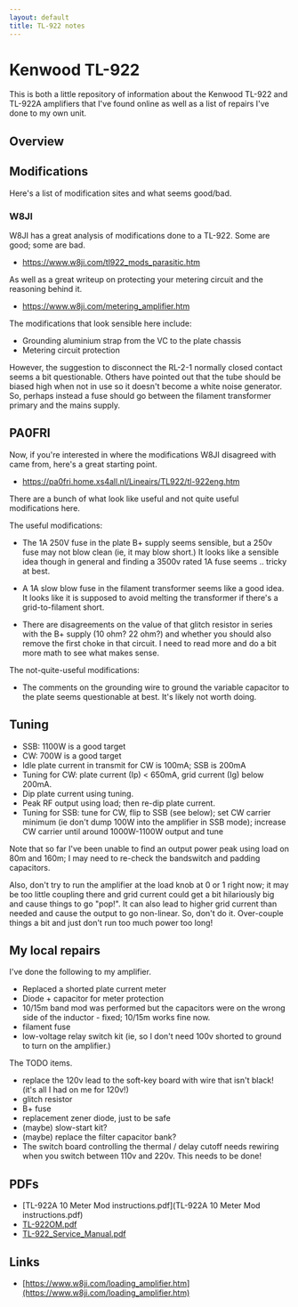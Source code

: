 ```yaml
---
layout: default
title: TL-922 notes
---
```


# Kenwood TL-922

This is both a little repository of information about the Kenwood TL-922
and TL-922A amplifiers that I've found online as well as a list of repairs
I've done to my own unit.

## Overview

## Modifications

Here's a list of modification sites and what seems good/bad.

### W8JI

W8JI has a great analysis of modifications done to a TL-922.  Some are good;
some are bad.

 * <https://www.w8ji.com/tl922_mods_parasitic.htm>

As well as a great writeup on protecting your metering circuit and the reasoning
behind it.

 * <https://www.w8ji.com/metering_amplifier.htm>

The modifications that look sensible here include:

 * Grounding aluminium strap from the VC to the plate chassis
 * Metering circuit protection

However, the suggestion to disconnect the RL-2-1 normally closed contact seems
a bit questionable.  Others have pointed out that the tube should be biased high
when not in use so it doesn't become a white noise generator.  So, perhaps
instead a fuse should go between the filament transformer primary and the
mains supply.

## PA0FRI

Now, if you're interested in where the modifications W8JI disagreed with
came from, here's a great starting point.

 * <https://pa0fri.home.xs4all.nl/Lineairs/TL922/tl-922eng.htm>

There are a bunch of what look like useful and not quite useful modifications here.

The useful modifications:

 * The 1A 250V fuse in the plate B+ supply seems sensible, but a 250v fuse may
   not blow clean (ie, it may blow short.)  It looks like a sensible idea though
   in general and finding a 3500v rated 1A fuse seems .. tricky at best.

 * A 1A slow blow fuse in the filament transformer seems like a good idea.
   It looks like it is supposed to avoid melting the transformer if there's a
   grid-to-filament short.

 * There are disagreements on the value of that glitch resistor in series with
   the B+ supply (10 ohm? 22 ohm?) and whether you should also remove the
   first choke in that circuit.  I need to read more and do a bit more math
   to see what makes sense.

The not-quite-useful modifications:

 * The comments on the grounding wire to ground the variable capacitor
   to the plate seems questionable at best.  It's likely not worth doing.

## Tuning

 * SSB: 1100W is a good target
 * CW: 700W is a good target
 * Idle plate current in transmit for CW is 100mA; SSB is 200mA
 * Tuning for CW: plate current (Ip) < 650mA, grid current (Ig) below 200mA.
 * Dip plate current using tuning.
 * Peak RF output using load; then re-dip plate current.
 * Tuning for SSB: tune for CW, flip to SSB (see below); set CW carrier
   minimum (ie don't dump 100W into the amplifier in SSB mode); increase
   CW carrier until around 1000W-1100W output and tune

Note that so far I've been unable to find an output power peak using load
on 80m and 160m; I may need to re-check the bandswitch and padding capacitors.

Also, don't try to run the amplifier at the load knob at 0 or 1 right now;
it may be too little coupling there and grid current could get a bit hilariously
big and cause things to go "pop!".  It can also lead to higher grid current
than needed and cause the output to go non-linear.  So, don't do it.
Over-couple things a bit and just don't run too much power too long!

## My local repairs

I've done the following to my amplifier.

 * Replaced a shorted plate current meter
 * Diode + capacitor for meter protection
 * 10/15m band mod was performed but the capacitors were on the wrong side of
   the inductor - fixed; 10/15m works fine now.
 * filament fuse
 * low-voltage relay switch kit (ie, so I don't need 100v shorted to ground
   to turn on the amplifier.)

The TODO items.

 * replace the 120v lead to the soft-key board with wire that isn't black!
   (it's all I had on me for 120v!)
 * glitch resistor
 * B+ fuse
 * replacement zener diode, just to be safe
 * (maybe) slow-start kit?
 * (maybe) replace the filter capacitor bank?
 * The switch board controlling the thermal / delay cutoff needs rewiring when
   you switch between 110v and 220v.  This needs to be done!

## PDFs

 * [TL-922A 10 Meter Mod instructions.pdf](TL-922A 10 Meter Mod instructions.pdf)
 * [TL-922OM.pdf](TL-922OM.pdf)
 * [TL-922_Service_Manual.pdf](TL-922_Service_Manual.pdf)

## Links

 * [https://www.w8ji.com/loading_amplifier.htm](https://www.w8ji.com/loading_amplifier.htm)
